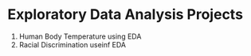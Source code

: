 # Exploratory Data Analysis Projects

1. Human Body Temperature using EDA
2. Racial Discrimination useinf EDA


